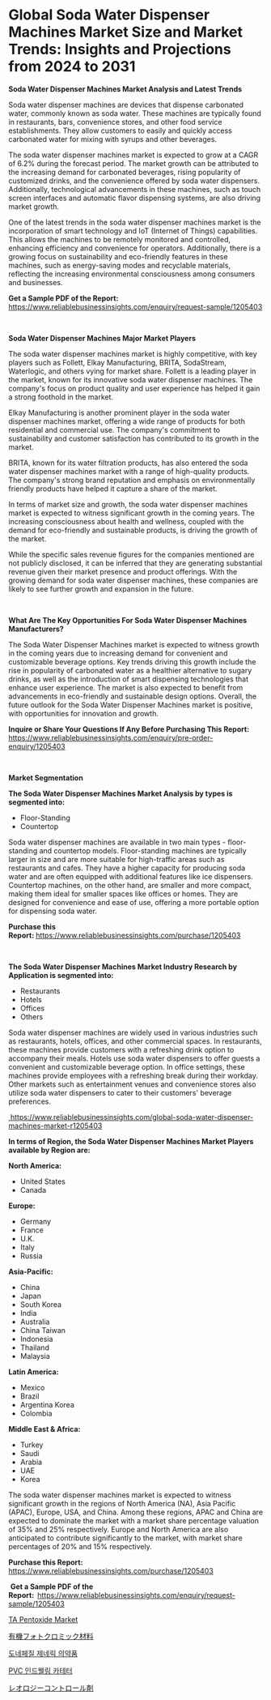 <p><h1>Global Soda Water Dispenser Machines Market Size and Market Trends: Insights and Projections from 2024 to 2031</h1></p><p><strong>Soda Water Dispenser Machines Market Analysis and Latest Trends</strong></p>
<p><p>Soda water dispenser machines are devices that dispense carbonated water, commonly known as soda water. These machines are typically found in restaurants, bars, convenience stores, and other food service establishments. They allow customers to easily and quickly access carbonated water for mixing with syrups and other beverages.</p><p>The soda water dispenser machines market is expected to grow at a CAGR of 6.2% during the forecast period. The market growth can be attributed to the increasing demand for carbonated beverages, rising popularity of customized drinks, and the convenience offered by soda water dispensers. Additionally, technological advancements in these machines, such as touch screen interfaces and automatic flavor dispensing systems, are also driving market growth.</p><p>One of the latest trends in the soda water dispenser machines market is the incorporation of smart technology and IoT (Internet of Things) capabilities. This allows the machines to be remotely monitored and controlled, enhancing efficiency and convenience for operators. Additionally, there is a growing focus on sustainability and eco-friendly features in these machines, such as energy-saving modes and recyclable materials, reflecting the increasing environmental consciousness among consumers and businesses.</p></p>
<p><strong>Get a Sample PDF of the Report:&nbsp;</strong> <a href="https://www.reliablebusinessinsights.com/enquiry/request-sample/1205403">https://www.reliablebusinessinsights.com/enquiry/request-sample/1205403</a></p>
<p>&nbsp;</p>
<p><strong>Soda Water Dispenser Machines Major Market Players</strong></p>
<p><p>The soda water dispenser machines market is highly competitive, with key players such as Follett, Elkay Manufacturing, BRITA, SodaStream, Waterlogic, and others vying for market share. Follett is a leading player in the market, known for its innovative soda water dispenser machines. The company's focus on product quality and user experience has helped it gain a strong foothold in the market.</p><p>Elkay Manufacturing is another prominent player in the soda water dispenser machines market, offering a wide range of products for both residential and commercial use. The company's commitment to sustainability and customer satisfaction has contributed to its growth in the market.</p><p>BRITA, known for its water filtration products, has also entered the soda water dispenser machines market with a range of high-quality products. The company's strong brand reputation and emphasis on environmentally friendly products have helped it capture a share of the market.</p><p>In terms of market size and growth, the soda water dispenser machines market is expected to witness significant growth in the coming years. The increasing consciousness about health and wellness, coupled with the demand for eco-friendly and sustainable products, is driving the growth of the market.</p><p>While the specific sales revenue figures for the companies mentioned are not publicly disclosed, it can be inferred that they are generating substantial revenue given their market presence and product offerings. With the growing demand for soda water dispenser machines, these companies are likely to see further growth and expansion in the future.</p></p>
<p>&nbsp;</p>
<p><strong>What Are The Key Opportunities For Soda Water Dispenser Machines Manufacturers?</strong></p>
<p><p>The Soda Water Dispenser Machines market is expected to witness growth in the coming years due to increasing demand for convenient and customizable beverage options. Key trends driving this growth include the rise in popularity of carbonated water as a healthier alternative to sugary drinks, as well as the introduction of smart dispensing technologies that enhance user experience. The market is also expected to benefit from advancements in eco-friendly and sustainable design options. Overall, the future outlook for the Soda Water Dispenser Machines market is positive, with opportunities for innovation and growth.</p></p>
<p><strong>Inquire or Share Your Questions If Any Before Purchasing This Report:</strong> <a href="https://www.reliablebusinessinsights.com/enquiry/pre-order-enquiry/1205403">https://www.reliablebusinessinsights.com/enquiry/pre-order-enquiry/1205403</a></p>
<p>&nbsp;</p>
<p><strong>Market Segmentation</strong></p>
<p><strong>The Soda Water Dispenser Machines Market Analysis by types is segmented into:</strong></p>
<p><ul><li>Floor-Standing</li><li>Countertop</li></ul></p>
<p><p>Soda water dispenser machines are available in two main types - floor-standing and countertop models. Floor-standing machines are typically larger in size and are more suitable for high-traffic areas such as restaurants and cafes. They have a higher capacity for producing soda water and are often equipped with additional features like ice dispensers. Countertop machines, on the other hand, are smaller and more compact, making them ideal for smaller spaces like offices or homes. They are designed for convenience and ease of use, offering a more portable option for dispensing soda water.</p></p>
<p><strong>Purchase this Report:&nbsp;</strong><a href="https://www.reliablebusinessinsights.com/purchase/1205403">https://www.reliablebusinessinsights.com/purchase/1205403</a></p>
<p>&nbsp;</p>
<p><strong>The Soda Water Dispenser Machines Market Industry Research by Application is segmented into:</strong></p>
<p><ul><li>Restaurants</li><li>Hotels</li><li>Offices</li><li>Others</li></ul></p>
<p><p>Soda water dispenser machines are widely used in various industries such as restaurants, hotels, offices, and other commercial spaces. In restaurants, these machines provide customers with a refreshing drink option to accompany their meals. Hotels use soda water dispensers to offer guests a convenient and customizable beverage option. In office settings, these machines provide employees with a refreshing break during their workday. Other markets such as entertainment venues and convenience stores also utilize soda water dispensers to cater to their customers' beverage preferences.</p></p>
<p><a href="https://www.reliablebusinessinsights.com/global-soda-water-dispenser-machines-market-r1205403">&nbsp;https://www.reliablebusinessinsights.com/global-soda-water-dispenser-machines-market-r1205403</a></p>
<p><strong>In terms of Region, the Soda Water Dispenser Machines Market Players available by Region are:</strong></p>
<p>
    <p> <strong> North America: </strong>
        <ul>
            <li>United States</li>
            <li>Canada</li>
        </ul>
        </p> 
    <p> <strong> Europe: </strong>
        <ul>
            <li>Germany</li>
            <li>France</li>
            <li>U.K.</li>
            <li>Italy</li>
            <li>Russia</li>
        </ul>
        </p> 
    <p> <strong> Asia-Pacific: </strong>
        <ul>
            <li>China</li>
            <li>Japan</li>
            <li>South Korea</li>
            <li>India</li>
            <li>Australia</li>
            <li>China Taiwan</li>
            <li>Indonesia</li>
            <li>Thailand</li>
            <li>Malaysia</li>
        </ul>
        </p> 
    <p> <strong> Latin America: </strong>
        <ul>
            <li>Mexico</li>
            <li>Brazil</li>
            <li>Argentina Korea</li>
            <li>Colombia</li>
        </ul>
        </p> 
    <p> <strong> Middle East & Africa: </strong>
        <ul>
            <li>Turkey</li>
            <li>Saudi</li>
            <li>Arabia</li>
            <li>UAE</li>
            <li>Korea</li>
        </ul>
    </p>
    </p>
<p><p>The soda water dispenser machines market is expected to witness significant growth in the regions of North America (NA), Asia Pacific (APAC), Europe, USA, and China. Among these regions, APAC and China are expected to dominate the market with a market share percentage valuation of 35% and 25% respectively. Europe and North America are also anticipated to contribute significantly to the market, with market share percentages of 20% and 15% respectively.</p></p>
<p><strong>Purchase this Report: </strong><a href="https://www.reliablebusinessinsights.com/purchase/1205403">https://www.reliablebusinessinsights.com/purchase/1205403</a></p>
<p>&nbsp;<strong>Get a Sample PDF of the Report:&nbsp;&nbsp;</strong><a href="https://www.reliablebusinessinsights.com/enquiry/request-sample/1205403">https://www.reliablebusinessinsights.com/enquiry/request-sample/1205403</a></p>
<p><strong></strong></p>
<p><p><a href="https://github.com/joannesouthgate/Market-Research-Report-List-3/blob/main/ta-pentoxide-market.md">TA Pentoxide Market</a></p><p><a href="https://medium.com/@samirmayert28/%E6%9C%89%E6%A9%9F%E3%83%95%E3%82%A9%E3%83%88%E3%82%AF%E3%83%AD%E3%83%9F%E3%83%83%E3%82%AF%E6%9D%90%E6%96%99%E3%81%AE%E5%B8%82%E5%A0%B4%E8%A6%8F%E6%A8%A1-%E5%B8%82%E5%A0%B4%E3%81%AE%E8%A6%8B%E9%80%9A%E3%81%97%E3%81%A8%E5%B8%82%E5%A0%B4%E4%BA%88%E6%B8%AC-2024%E5%B9%B4%E3%81%8B%E3%82%892031%E5%B9%B4%E3%81%BE%E3%81%A7-6ca471e3ce13">有機フォトクロミック材料</a></p><p><a href="https://github.com/puputanisa684/Market-Research-Report-List-1/blob/main/8875687106589.md">도네페질 제네릭 의약품</a></p><p><a href="https://github.com/bossladyaries0/Market-Research-Report-List-1/blob/main/6067756106590.md">PVC 인드웰링 카테터</a></p><p><a href="https://medium.com/@madelynhowe2023/%E3%83%AC%E3%82%AA%E3%83%AD%E3%82%B8%E3%83%BC%E3%82%B3%E3%83%B3%E3%83%88%E3%83%AD%E3%83%BC%E3%83%AB%E5%89%A4%E5%B8%82%E5%A0%B4-%E5%B8%82%E5%A0%B4%E3%82%B7%E3%82%A7%E3%82%A2-%E5%B8%82%E5%A0%B4%E5%8B%95%E5%90%91-%E3%81%8A%E3%82%88%E3%81%B3%E5%B0%86%E6%9D%A5%E3%81%AE%E6%88%90%E9%95%B7%E3%82%92%E6%8E%A2%E3%82%8B-40ae38aa3eb9">レオロジーコントロール剤</a></p></p>
